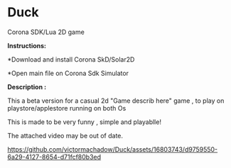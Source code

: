 # Duck
 Corona SDK/Lua 2D game

**Instructions:**

   *Download and install Corona SkD/Solar2D

   *Open main file on Corona Sdk Simulator



  **Description :**

   This a beta version for a casual 2d "Game describ here" 
   game , to play on playstore/applestore
   running on both Os

   This is made to be very funny , simple and playablle!

   The attached video may be out of date.

  

https://github.com/victormachadow/Duck/assets/16803743/d9759550-6a29-4127-8654-d71fcf80b3ed

 
